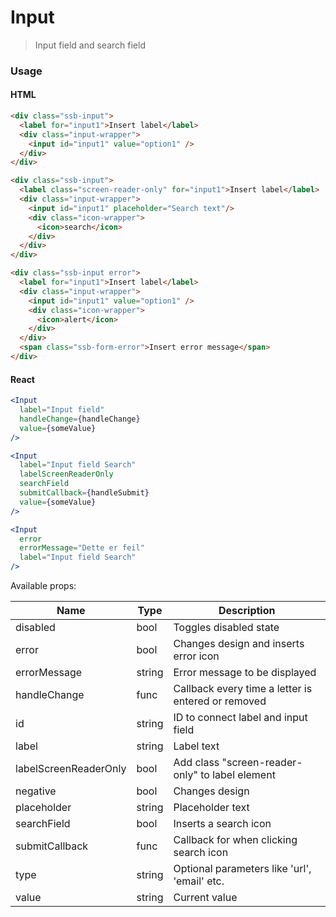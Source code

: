 Input
========

> Input field and search field

### Usage

#### HTML

```html
<div class="ssb-input">
  <label for="input1">Insert label</label>
  <div class="input-wrapper">
    <input id="input1" value="option1" />
  </div>
</div>

<div class="ssb-input">
  <label class="screen-reader-only" for="input1">Insert label</label>
  <div class="input-wrapper">
    <input id="input1" placeholder="Search text"/>
    <div class="icon-wrapper">
      <icon>search</icon>
    </div>
  </div>
</div>

<div class="ssb-input error">
  <label for="input1">Insert label</label>
  <div class="input-wrapper">
    <input id="input1" value="option1" />
    <div class="icon-wrapper">
      <icon>alert</icon>
    </div>
  </div>
  <span class="ssb-form-error">Insert error message</span>
</div>
```

#### React

```jsx harmony
<Input
  label="Input field"
  handleChange={handleChange}
  value={someValue}
/>

<Input
  label="Input field Search"
  labelScreenReaderOnly
  searchField
  submitCallback={handleSubmit}
  value={someValue}
/>

<Input
  error
  errorMessage="Dette er feil"
  label="Input field Search"
/>
```

Available props:

| Name       | Type           | Description  |
| ---------- | ------------- | ----- |
| disabled | bool | Toggles disabled state |
| error | bool | Changes design and inserts error icon |
| errorMessage | string | Error message to be displayed |
| handleChange | func | Callback every time a letter is entered or removed |
| id | string | ID to connect label and input field |
| label | string | Label text |
| labelScreenReaderOnly | bool | Add class "screen-reader-only" to label element |
| negative | bool | Changes design |
| placeholder | string | Placeholder text |
| searchField | bool | Inserts a search icon |
| submitCallback | func | Callback for when clicking search icon |
| type | string | Optional parameters like 'url', 'email' etc. |
| value | string | Current value |
